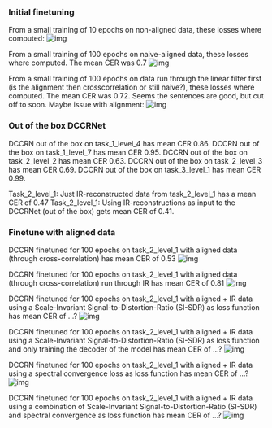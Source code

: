 ### Initial finetuning
From a small training of 10 epochs on non-aligned data, these losses where computed:
![img](ml-models\results\img\losses_per_fold_10epochs.png)

From a small training of 100 epochs on naive-aligned data, these losses where computed. The mean CER was 0.7
![img](ml-models\results\img\losses_per_fold_100epochs_naivepad.png)

From a small training of 100 epochs on data run through the linear filter first (is the alignment then crosscorrelation or still naive?), these losses where computed. The mean CER was 0.72. Seems the sentences are good, but cut off to soon. Maybe issue with alignment:
![img](ml-models\results\img\losses_per_fold_100epochs_linfilter_naivepad.png)

### Out of the box DCCRNet
DCCRN out of the box on task_1_level_4 has mean CER 0.86.
DCCRN out of the box on task_1_level_7 has mean CER 0.95.
DCCRN out of the box on task_2_level_2 has mean CER 0.63.
DCCRN out of the box on task_2_level_3 has mean CER 0.69.
DCCRN out of the box on task_3_level_1 has mean CER 0.99.


Task_2_level_1: Just IR-reconstructed data from task_2_level_1 has a mean CER of 0.47
Task_2_level_1: Using IR-reconstructions as input to the DCCRNet (out of the box) gets mean CER of 0.41.

### Finetune with aligned data
DCCRN finetuned for 100 epochs on task_2_level_1 with aligned data (through cross-correlation) has mean CER of 0.53
![img](ml-models\results\img\losses_per_fold_100epochs_aligned.png)

DCCRN finetuned for 100 epochs on task_2_level_1 with aligned data (through cross-correlation) run through IR has mean CER of 0.81
![img](ml-models\results\img\losses_per_fold_100epochs_aligned.png)

DCCRN finetuned for 100 epochs on task_2_level_1 with aligned + IR data using a Scale-Invariant Signal-to-Distortion-Ratio (SI-SDR) as loss function has mean CER of ...?
![img](ml-models\results\img\losses_per_fold_aligned_ir_sdr.png)

DCCRN finetuned for 100 epochs on task_2_level_1 with aligned + IR data using a Scale-Invariant Signal-to-Distortion-Ratio (SI-SDR) as loss function and only training the decoder of the model has mean CER of ...?
![img](ml-models\results\img\losses_per_fold_aligned_ir_sdr_dec.png)

DCCRN finetuned for 100 epochs on task_2_level_1 with aligned + IR data using a spectral convergence loss as loss function has mean CER of ...?
![img](ml-models\results\img\losses_per_fold_aligned_ir_spec.png)

DCCRN finetuned for 100 epochs on task_2_level_1 with aligned + IR data using a combination of Scale-Invariant Signal-to-Distortion-Ratio (SI-SDR) and spectral convergence as loss function has mean CER of ...?
![img](ml-models\results\img\losses_per_fold_aligned_ir_comb.png)